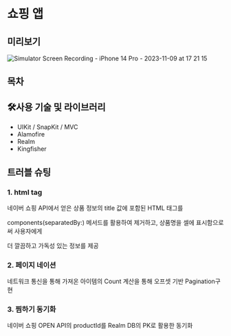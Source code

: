 # 쇼핑 앱

## 미리보기
![Simulator Screen Recording - iPhone 14 Pro - 2023-11-09 at 17 21 15](https://github.com/imashrimp/NaverShoppingProject/assets/114081840/2e93c70b-c7f1-4dd7-ac32-acc45c2bde9d)

## 목차

## 🛠️사용 기술 및 라이브러리
- UIKit / SnapKit / MVC
- Alamofire
- Realm
- Kingfisher

## 트러블 슈팅
### 1. html tag

네이버 쇼핑 API에서 얻은 상품 정보의 title 값에 포함된 HTML 태그를 

components(separatedBy:) 메서드를 활용하여 제거하고, 상품명을 셀에 표시함으로써 사용자에게 

더 깔끔하고 가독성 있는 정보를 제공

### 2. 페이지 네이션

네트워크 통신을 통해 가져온 아이템의 Count 계산을 통해 오프셋 기반 Pagination구현

### 3. 찜하기 동기화

네이버 쇼핑 OPEN API의 productId를 Realm DB의 PK로 활용한 동기화
